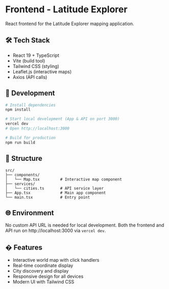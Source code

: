 # Frontend - Latitude Explorer

React frontend for the Latitude Explorer mapping application.

## 🛠️ Tech Stack

- React 19 + TypeScript
- Vite (build tool)
- Tailwind CSS (styling)
- Leaflet.js (interactive maps)
- Axios (API calls)

## 🚀 Development


```bash
# Install dependencies
npm install

# Start local development (App & API on port 3000)
vercel dev
# Open http://localhost:3000

# Build for production
npm run build
```

## 📁 Structure

```
src/
├── components/
│   └── Map.tsx         # Interactive map component
├── services/
│   └── cities.ts       # API service layer
├── App.tsx             # Main app component
└── main.tsx            # Entry point
```


## 🌐 Environment

No custom API URL is needed for local development. Both the frontend and API run on http://localhost:3000 via `vercel dev`.

## � Features

- Interactive world map with click handlers
- Real-time coordinate display
- City discovery and display
- Responsive design for all devices
- Modern UI with Tailwind CSS

